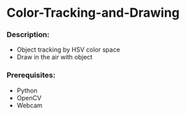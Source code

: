 # Color-Tracking-and-Drawing

### Description:
- Object tracking by HSV color space
- Draw in the air with object

### Prerequisites:
- Python
- OpenCV
- Webcam
